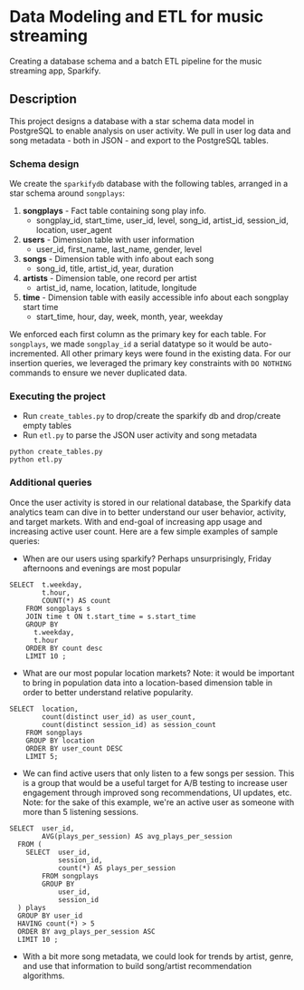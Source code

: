 # Data Modeling and ETL for music streaming

Creating a database schema and a batch ETL pipeline for the music streaming app, Sparkify.

## Description

This project designs a database with a star schema data model in PostgreSQL to enable analysis on user activity. We pull in user log data and song metadata - both in JSON - and export to the PostgreSQL tables.

### Schema design

We create the `sparkifydb` database with the following tables, arranged in a star schema around `songplays`:

1. **songplays** - Fact table containing song play info. 
    - songplay_id, start_time, user_id, level, song_id, artist_id, session_id, location, user_agent
2. **users** - Dimension table with user information
    - user_id, first_name, last_name, gender, level
3. **songs** - Dimension table with info about each song
    - song_id, title, artist_id, year, duration
4. **artists** - Dimension table, one record per artist
    - artist_id, name, location, latitude, longitude
5. **time** - Dimension table with easily accessible info about each songplay start time
    - start_time, hour, day, week, month, year, weekday

We enforced each first column as the primary key for each table. For `songplays`, we made `songplay_id` a serial datatype so it would be auto-incremented. All other primary keys were found in the existing data. For our insertion queries, we leveraged the primary key constraints with `DO NOTHING` commands to ensure we never duplicated data.

### Executing the project

* Run `create_tables.py` to drop/create the sparkify db and drop/create empty tables
* Run `etl.py` to parse the JSON user activity and song metadata

```
python create_tables.py
python etl.py
```

### Additional queries

Once the user activity is stored in our relational database, the Sparkify data analytics team can dive in to better understand our user behavior, activity, and target markets. With and end-goal of increasing app usage and increasing active user count. Here are a few simple examples of sample queries:

* When are our users using sparkify? Perhaps unsurprisingly, Friday afternoons and evenings are most popular
```
SELECT  t.weekday,
        t.hour,
        COUNT(*) AS count
    FROM songplays s 
    JOIN time t ON t.start_time = s.start_time 
    GROUP BY
      t.weekday, 
      t.hour 
    ORDER BY count desc 
    LIMIT 10 ;
```

* What are our most popular location markets? Note: it would be important to bring in population data into a location-based dimension table in order to better understand relative popularity.
```
SELECT  location, 
        count(distinct user_id) as user_count, 
        count(distinct session_id) as session_count 
    FROM songplays 
    GROUP BY location
    ORDER BY user_count DESC 
    LIMIT 5;
```

* We can find active users that only listen to a few songs per session. This is a group that would be a useful target for A/B testing to increase user engagement through improved song recommendations, UI updates, etc. Note: for the sake of this example, we're an active user as someone with more than 5 listening sessions. 
```
SELECT  user_id, 
        AVG(plays_per_session) AS avg_plays_per_session
  FROM (
    SELECT  user_id, 
            session_id, 
            count(*) AS plays_per_session 
        FROM songplays 
        GROUP BY
            user_id, 
            session_id
  ) plays 
  GROUP BY user_id 
  HAVING count(*) > 5
  ORDER BY avg_plays_per_session ASC
  LIMIT 10 ;
```

* With a bit more song metadata, we could look for trends by artist, genre, and use that information to build song/artist recommendation algorithms.

